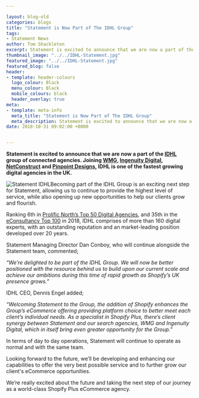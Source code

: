 ```yaml
--- 

layout: blog-old
categories: blogs
title: "Statement is Now Part of The IDHL Group"
tags:
- Statement News
author: Tom Shackleton
excerpt: Statement is excited to announce that we are now a part of the IDHL group of connected agencies. Joining WMG, Ingenuity Digital, NetConstruct and Pinpoint Designs, IDHL is one of the fastest growing digital agencies in the UK.
thumbnail_image: "../../IDHL-Statement.jpg"
featured_image: "../../IDHL-Statement.jpg"
featured_blog: false
header:
- template: header-colours
  logo_colour: Black
  menu_colour: Black
  mobile_colours: black
  header_overlay: true
meta:
- template: meta-info
  meta_title: "Statement is Now Part of The IDHL Group"
  meta_description: Statement is excited to announce that we are now a part of the IDHL group of connected agencies. Joining WMG, Ingenuity Digital, NetConstruct and Pinpoint Designs, IDHL is one of the fastest growing digital agencies in the UK.
date: 2018-10-31 09:02:00 +0000


--- 
```

**Statement is excited to announce that we are now a part of the [IDHL](https://www.idhlgroup.com/) group of connected agencies. Joining [WMG](https://www.webmarketinggroup.co.uk/), [Ingenuity Digital](https://www.ingenuitydigital.co.uk/), [NetConstruct](https://www.netconstruct.co.uk/) and [Pinpoint Designs](https://www.pinpointdesigns.co.uk/), IDHL is one of the fastest growing digital agencies in the UK.**

![Statement IDHL](../../Dennis_Dan_Statement.jpg)Becoming part of the IDHL Group is an exciting next step for Statement, allowing us to continue to provide the highest level of service, while also opening up new opportunities to help our clients grow and flourish.

Ranking 6th in [Prolific North’s Top 50 Digital Agencies](https://www.prolificnorth.co.uk/digital/top-50s/2018/04/prolific-north-top-50-digital-agencies-2018), and 35th in the [eConsultancy Top 100](https://econsultancy.com/top-100/view/idhl-group/) in 2018, IDHL comprises of more than 160 digital experts, with an outstanding reputation and an market-leading position developed over 20 years.

Statement Managing Director Dan Conboy, who will continue alongside the Statement team, commented;

_“We’re delighted to be part of the IDHL Group. We will now be better positioned with the resource behind us to build upon our current scale and achieve our ambitions during this time of rapid growth as Shopify’s UK presence grows.”_

IDHL CEO, Dennis Engel added;

_“Welcoming Statement to the Group, the addition of Shopify enhances the Group’s eCommerce offering providing platform choice to better meet each client’s individual needs. As a specialist in Shopify Plus, there’s client synergy between Statement and our search agencies, WMG and Ingenuity Digital, which in itself bring even greater opportunity for the Group._”

In terms of day to day operations, Statement will continue to operate as normal and with the same team.

Looking forward to the future, we’ll be developing and enhancing our capabilities to offer the very best possible service and to further grow our client's eCommerce opportunities.

We’re really excited about the future and taking the next step of our journey as a world-class Shopify Plus eCommerce agency.
